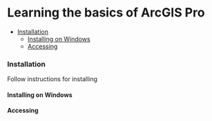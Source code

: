 # Learning the basics of ArcGIS Pro <!-- omit from toc -->

- [Installation](#installation)
  - [Installing on Windows](#installing-on-windows)
  - [Accessing](#accessing)

### Installation

Follow instructions for installing 

#### Installing on Windows

#### Accessing 
